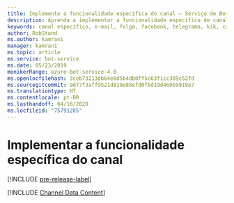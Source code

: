 ```yaml
---
title: Implemente a funcionalidade específica do canal – Serviço de Bot
description: Aprenda a implementar a funcionalidade específica de canal usando o SDK do Bot Framework para .NET.
keywords: canal específico, e-mail, folga, facebook, telegrama, kik, canal personalizado
author: RobStand
ms.author: kamrani
manager: kamrani
ms.topic: article
ms.service: bot-service
ms.date: 05/23/2019
monikerRange: azure-bot-service-4.0
ms.openlocfilehash: 3ceb73213db64e8d5b4db0ff5c63f1cc389c52fd
ms.sourcegitcommit: 9d77f3aff9521d819e88efd0fbd19d469b9919e7
ms.translationtype: HT
ms.contentlocale: pt-BR
ms.lasthandoff: 04/16/2020
ms.locfileid: "75791285"
---
```

# <a name="implement-channel-specific-functionality"></a>Implementar a funcionalidade específica do canal

[!INCLUDE [pre-release-label](../includes/pre-release-label.md)]

[!INCLUDE [Channel Data Content](../includes/snippet-channeldata.md)]
